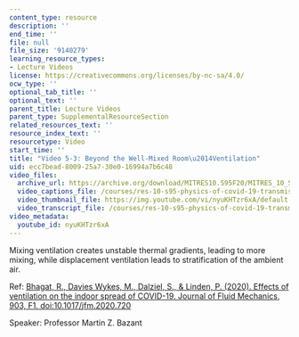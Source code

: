 ```yaml
---
content_type: resource
description: ''
end_time: ''
file: null
file_size: '9140279'
learning_resource_types:
- Lecture Videos
license: https://creativecommons.org/licenses/by-nc-sa/4.0/
ocw_type: ''
optional_tab_title: ''
optional_text: ''
parent_title: Lecture Videos
parent_type: SupplementalResourceSection
related_resources_text: ''
resource_index_text: ''
resourcetype: Video
start_time: ''
title: "Video 5-3: Beyond the Well-Mixed Room\u2014Ventilation"
uid: ecc7bead-8009-25a7-30e0-16994a7b6c48
video_files:
  archive_url: https://archive.org/download/MITRES10.S95F20/MITRES_10_S95F20_0503_300k.mp4
  video_captions_file: /courses/res-10-s95-physics-of-covid-19-transmission-fall-2020/2d7dafe8199c5fbc959af34b07ddc24f_nyuKHTzr6xA.vtt
  video_thumbnail_file: https://img.youtube.com/vi/nyuKHTzr6xA/default.jpg
  video_transcript_file: /courses/res-10-s95-physics-of-covid-19-transmission-fall-2020/1590e0f2915123314cdb8663bfd68876_nyuKHTzr6xA.pdf
video_metadata:
  youtube_id: nyuKHTzr6xA
---
```


Mixing ventilation creates unstable thermal gradients, leading to more mixing, while displacement ventilation leads to stratification of the ambient air.

Ref: [Bhagat, R., Davies Wykes, M., Dalziel, S., & Linden, P. (2020). Effects of ventilation on the indoor spread of COVID-19. Journal of Fluid Mechanics, 903, F1. doi:10.1017/jfm.2020.720](https://doi.org/10.1017/jfm.2020.720)

Speaker: Professor Martin Z. Bazant

